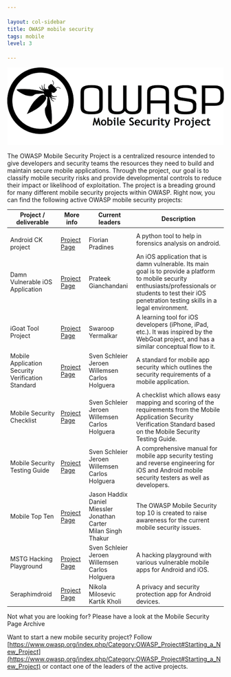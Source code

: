 ```yaml
---

layout: col-sidebar
title: OWASP mobile security
tags: mobile
level: 3

---
```


![OWASP mobile image](/assets/images/owasp_logo_milan.png)

The OWASP Mobile Security Project is a centralized resource intended to give developers and security teams the resources they need to build and maintain secure mobile applications. Through the project, our goal is to classify mobile security risks and provide developmental controls to reduce their impact or likelihood of exploitation. The project is a breading ground for many different mobile security projects within OWASP. Right now, you can find the following active OWASP mobile security projects:

| **Project / deliverable** | **More info** | **Current leaders** | **Description** |
|---|---|---|---|
| <img width="250"/> Android CK project | <img width="200"/> [Project <br />Page](https://www.owasp.org/index.php/Projects/OWASP_Androick_Project) | <img width="210"/> Florian Pradines | A python tool to help in forensics analysis on android. |
| Damn Vulnerable iOS Application | [Project <br />Page](https://www.owasp.org/index.php/OWASP_DVIA) | Prateek Gianchandani | An iOS application that is damn vulnerable. Its main goal is to provide a platform to mobile security enthusiasts/professionals or students to test their iOS penetration testing skills in a legal environment. |
| iGoat Tool Project | [Project <br />Page](https://www.owasp.org/index.php/OWASP_iGoat_Project) | Swaroop Yermalkar | A learning tool for iOS developers (iPhone, iPad, etc.). It was inspired by the WebGoat project, and has a similar conceptual flow to it. |
| Mobile Application Security Verification Standard | [Project <br />Page](https://www2.owasp.org/www-project-mobile-security-testing-guide/) | Sven Schleier <br/> Jeroen Willemsen <br/> Carlos Holguera | A standard for mobile app security which outlines the security requirements of a mobile application. |
| Mobile Security Checklist | [Project <br />Page](https://www2.owasp.org/www-project-mobile-security-testing-guide/) | Sven Schleier <br/> Jeroen Willemsen <br/> Carlos Holguera | A checklist which allows easy mapping and scoring of the requirements from the Mobile Application Security Verification Standard based on the Mobile Security Testing Guide. |
| Mobile Security Testing Guide | [Project <br />Page](https://www2.owasp.org/www-project-mobile-security-testing-guide/) | Sven Schleier <br/> Jeroen Willemsen <br/> Carlos Holguera | A comprehensive manual for mobile app security testing and reverse engineering for iOS and Android mobile security testers as well as developers. |
| Mobile Top Ten |  [Project <br />Page](https://www.owasp.org/index.php/Projects/OWASP_Mobile_Security_Project_-_Top_Ten_Mobile_Risks) | Jason Haddix <br /> Daniel Miessler <br /> Jonathan Carter <br /> Milan Singh Thakur | The OWASP Mobile Security top 10 is created to raise awareness for the current mobile security issues. |
| MSTG Hacking Playground | [Project <br />Page](https://github.com/OWASP/MSTG-Hacking-Playground) | Sven Schleier <br/> Jeroen Willemsen <br/> Carlos Holguera | A hacking playground with various vulnerable mobile apps for Android and iOS. |
| Seraphimdroid | [Project <br />Page](https://www.owasp.org/index.php/OWASP_SeraphimDroid_Project) | Nikola Milosevic <br /> Kartik Kholi | A privacy and security protection app for Android devices. |

Not what you are looking for? Please have a look at the Mobile Security Page Archive

Want to start a new mobile security project? Follow [https://www.owasp.org/index.php/Category:OWASP_Project#Starting_a_New_Project](https://www.owasp.org/index.php/Category:OWASP_Project#Starting_a_New_Project) or contact one of the leaders of the active projects.
